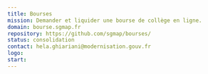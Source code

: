 ```yaml
---
title: Bourses
mission: Demander et liquider une bourse de collège en ligne.
domain: bourse.sgmap.fr
repository: https://github.com/sgmap/bourses/
status: consolidation
contact: hela.ghiariani@modernisation.gouv.fr
logo:
start:
---
```

